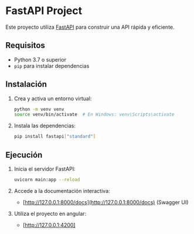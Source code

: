 # FastAPI Project

Este proyecto utiliza [FastAPI](https://fastapi.tiangolo.com/) para construir una API rápida y eficiente.

## Requisitos

- Python 3.7 o superior
- `pip` para instalar dependencias

## Instalación

1. Crea y activa un entorno virtual:
    ```bash
    python -m venv venv
    source venv/bin/activate  # En Windows: venv\Scripts\activate
    ```

2. Instala las dependencias:
    ```bash
    pip install fastapi["standard"]
    ```

## Ejecución

1. Inicia el servidor FastAPI:
    ```bash
    uvicorn main:app --reload
    ```


2. Accede a la documentación interactiva:
    - [http://127.0.0.1:8000/docs](http://127.0.0.1:8000/docs) (Swagger UI)

3. Utiliza el proyecto en angular:
    - [http://127.0.0.1:4200]

